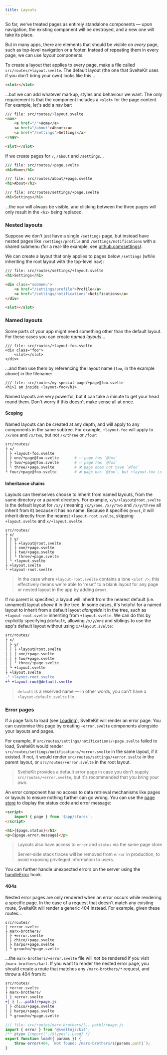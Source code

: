 ```yaml
---
title: Layouts
---
```


So far, we've treated pages as entirely standalone components — upon navigation, the existing component will be destroyed, and a new one will take its place.

But in many apps, there are elements that should be visible on _every_ page, such as top-level navigation or a footer. Instead of repeating them in every page, we can use _layout_ components.

To create a layout that applies to every page, make a file called `src/routes/+layout.svelte`. The default layout (the one that SvelteKit uses if you don't bring your own) looks like this...

```html
<slot></slot>
```

...but we can add whatever markup, styles and behaviour we want. The only requirement is that the component includes a `<slot>` for the page content. For example, let's add a nav bar:

```html
/// file: src/routes/+layout.svelte
<nav>
	<a href="/">Home</a>
	<a href="/about">About</a>
	<a href="/settings">Settings</a>
</nav>

<slot></slot>
```

If we create pages for `/`, `/about` and `/settings`...

```html
/// file: src/routes/+page.svelte
<h1>Home</h1>
```

```html
/// file: src/routes/about/+page.svelte
<h1>About</h1>
```

```html
/// file: src/routes/settings/+page.svelte
<h1>Settings</h1>
```

...the nav will always be visible, and clicking between the three pages will only result in the `<h1>` being replaced.

### Nested layouts

Suppose we don't just have a single `/settings` page, but instead have nested pages like `/settings/profile` and `/settings/notifications` with a shared submenu (for a real-life example, see [github.com/settings](https://github.com/settings)).

We can create a layout that only applies to pages below `/settings` (while inheriting the root layout with the top-level nav):

```html
/// file: src/routes/settings/+layout.svelte
<h1>Settings</h1>

<div class="submenu">
	<a href="/settings/profile">Profile</a>
	<a href="/settings/notifications">Notifications</a>
</div>

<slot></slot>
```

### Named layouts

Some parts of your app might need something other than the default layout. For these cases you can create _named layouts_...

```svelte
/// file: src/routes/+layout-foo.svelte
<div class="foo">
	<slot></slot>
</div>
```

...and then use them by referencing the layout name (`foo`, in the example above) in the filename:

```svelte
/// file: src/routes/my-special-page/+page@foo.svelte
<h1>I am inside +layout-foo</h1>
```

Named layouts are very powerful, but it can take a minute to get your head round them. Don't worry if this doesn't make sense all at once.

#### Scoping

Named layouts can be created at any depth, and will apply to any components in the same subtree. For example, `+layout-foo` will apply to `/x/one` and `/x/two`, but not `/x/three` or `/four`:

```bash
src/routes/
├ x/
│ ├ +layout-foo.svelte
│ ├ one/+page@foo.svelte       # ✅ page has `@foo`
│ ├ two/+page@foo.svelte       # ✅ page has `@foo`
│ └ three/+page.svelte         # ❌ page does not have `@foo`
└ four/+page@foo.svelte        # ❌ page has `@foo`, but +layout-foo is not 'in scope'
```

#### Inheritance chains

Layouts can themselves choose to inherit from named layouts, from the same directory or a parent directory. For example, `x/y/+layout@root.svelte` is the default layout for `/x/y` (meaning `/x/y/one`, `/x/y/two` and `/x/y/three` all inherit from it) because it has no name. Because it specifies `@root`, it will inherit directly from the nearest `+layout-root.svelte`, skipping `+layout.svelte` and `x/+layout.svelte`.

```
src/routes/
├ x/
│ ├ y/
│ │ ├ +layout@root.svelte
│ │ ├ one/+page.svelte
│ │ ├ two/+page.svelte
│ │ └ three/+page.svelte
│ └ +layout.svelte
├ +layout.svelte
└ +layout-root.svelte
```

> In the case where `+layout-root.svelte` contains a lone `<slot />`, this effectively means we're able to 'reset' to a blank layout for any page or nested layout in the app by adding `@root`.

If no parent is specified, a layout will inherit from the nearest default (i.e. unnamed) layout _above_ it in the tree. In some cases, it's helpful for a named layout to inherit from a default layout _alongside_ it in the tree, such as `+layout-root.svelte` inheriting from `+layout.svelte`. We can do this by explicitly specifying `@default`, allowing `/x/y/one` and siblings to use the app's default layout without using `x/+layout.svelte`:

```diff
src/routes/
├ x/
│ ├ y/
│ │ ├ +layout@root.svelte
│ │ ├ one/+page.svelte
│ │ ├ two/+page.svelte
│ │ └ three/+page.svelte
│ └ +layout.svelte
├ +layout.svelte
-└ +layout-root.svelte
+└ +layout-root@default.svelte
```

> `default` is a reserved name — in other words, you can't have a `+layout-default.svelte` file.

### Error pages

If a page fails to load (see [Loading](/docs/loading)), SvelteKit will render an error page. You can customise this page by creating `+error.svelte` components alongside your layouts and pages.

For example, if `src/routes/settings/notifications/+page.svelte` failed to load, SvelteKit would render `src/routes/settings/notifications/+error.svelte` in the same layout, if it existed. If not, it would render `src/routes/settings/+error.svelte` in the parent layout, or `src/routes/+error.svelte` in the root layout.

> SvelteKit provides a default error page in case you don't supply `src/routes/+error.svelte`, but it's recommended that you bring your own.

An error component has no access to data retrieval mechanisms like pages or layouts to ensure nothing further can go wrong. You can use the [page store](/docs/modules#$app-stores-page) to display the status code and error message:

```html
<script>
	import { page } from '$app/stores';
</script>

<h1>{$page.status}</h1>
<p>{$page.error.message}</p>
```

> Layouts also have access to `error` and `status` via the same page store
>
> Server-side stack traces will be removed from `error` in production, to avoid exposing privileged information to users.

You can further handle unexpected errors on the server using the [handleError](/docs/hooks#handleerror) hook.

#### 404s

Nested error pages are only rendered when an error occurs while rendering a specific page. In the case of a request that doesn't match any existing route, SvelteKit will render a generic 404 instead. For example, given these routes...

```
src/routes/
├ +error.svelte
├ marx-brothers/
│ ├ +error.svelte
│ ├ chico/+page.svelte
│ ├ harpo/+page.svelte
│ └ groucho/+page.svelte
```

...the `marx-brothers/+error.svelte` file will _not_ be rendered if you visit `/marx-brothers/karl`. If you want to render the nested error page, you should create a route that matches any `/marx-brothers/*` request, and throw a 404 from it:

```diff
src/routes/
├ +error.svelte
├ marx-brothers/
│ ├ +error.svelte
+│ ├ [...path]/+page.js
│ ├ chico/+page.svelte
│ ├ harpo/+page.svelte
│ └ groucho/+page.svelte
```

```js
/// file: src/routes/marx-brothers/[...path]/+page.js
import { error } from '@sveltejs/kit';
/** @type {import('./$types').Load} */
export function load({ params }) {
	throw error(404, `Not found: /marx-brothers/${params.path}`);
}
```
